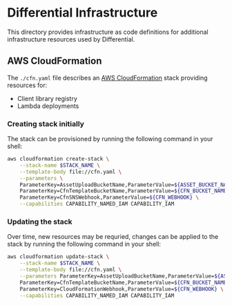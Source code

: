# Differential Infrastructure

This directory provides infrastructure as code definitions for additional infrastructure resources used by Differential.

## AWS CloudFormation

The `./cfn.yaml` file describes an [AWS CloudFormation](https://aws.amazon.com/cloudformation/) stack providing resources for:

- Client library registry
- Lambda deployments

### Creating stack initially

The stack can be provisioned by running the following command in your shell:

```sh
aws cloudformation create-stack \
    --stack-name $STACK_NAME \
    --template-body file://cfn.yaml \
    --parameters \
    ParameterKey=AssetUploadBucketName,ParameterValue=${ASSET_BUCKET_NAME} \
    ParameterKey=CfnTemplateBucketName,ParameterValue=${CFN_BUCKET_NAME} \
    ParameterKey=CfnSNSWebhook,ParameterValue=${CFN_WEBHOOK} \
    --capabilities CAPABILITY_NAMED_IAM CAPABILITY_IAM
```

### Updating the stack

Over time, new resources may be requried, changes can be applied to the stack by running the following command in your shell:

```sh
aws cloudformation update-stack \
    --stack-name $STACK_NAME \
    --template-body file://cfn.yaml \
    --parameters ParameterKey=AssetUploadBucketName,ParameterValue=${ASSET_BUCKET_NAME} \
    ParameterKey=CfnTemplateBucketName,ParameterValue=${CFN_BUCKET_NAME} \
    ParameterKey=CloudFormationWebhook,ParameterValue=${CFN_WEBHOOK} \
    --capabilities CAPABILITY_NAMED_IAM CAPABILITY_IAM
```
